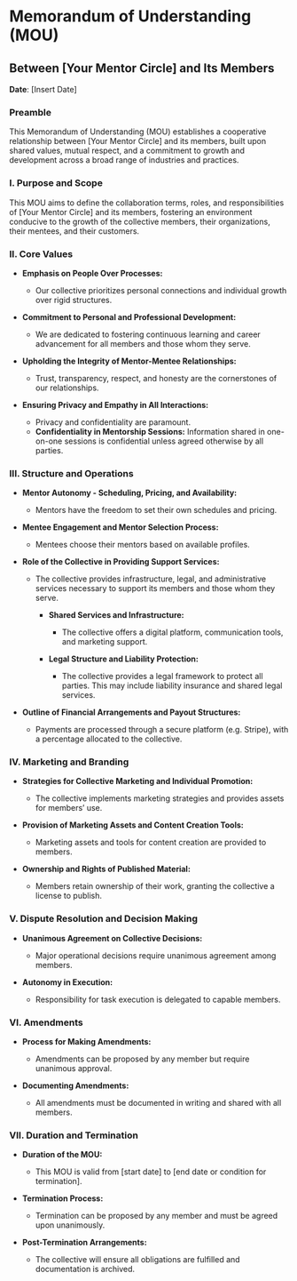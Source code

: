 # Memorandum of Understanding (MOU)
## Between [Your Mentor Circle] and Its Members

**Date**: [Insert Date]

### Preamble
This Memorandum of Understanding (MOU) establishes a cooperative relationship between [Your Mentor Circle] and its members, built upon shared values, mutual respect, and a commitment to growth and development across a broad range of industries and practices.

### I. Purpose and Scope
This MOU aims to define the collaboration terms, roles, and responsibilities of [Your Mentor Circle] and its members, fostering an environment conducive to the growth of the collective members, their organizations, their mentees, and their customers.

### II. Core Values
- **Emphasis on People Over Processes:**
  - Our collective prioritizes personal connections and individual growth over rigid structures.

- **Commitment to Personal and Professional Development:**
  - We are dedicated to fostering continuous learning and career advancement for all members and those whom they serve.

- **Upholding the Integrity of Mentor-Mentee Relationships:**
  - Trust, transparency, respect, and honesty are the cornerstones of our relationships.

- **Ensuring Privacy and Empathy in All Interactions:**
  - Privacy and confidentiality are paramount.
  - **Confidentiality in Mentorship Sessions:** Information shared in one-on-one sessions is confidential unless agreed otherwise by all parties.

### III. Structure and Operations
- **Mentor Autonomy - Scheduling, Pricing, and Availability:**
  - Mentors have the freedom to set their own schedules and pricing.

- **Mentee Engagement and Mentor Selection Process:**
  - Mentees choose their mentors based on available profiles.

- **Role of the Collective in Providing Support Services:**
  - The collective provides infrastructure, legal, and administrative services necessary to support its members and those whom they serve.

    - **Shared Services and Infrastructure:**
      - The collective offers a digital platform, communication tools, and marketing support.

    - **Legal Structure and Liability Protection:**
      - The collective provides a legal framework to protect all parties.  This may include liability insurance and shared legal services.

- **Outline of Financial Arrangements and Payout Structures:**
  - Payments are processed through a secure platform (e.g. Stripe), with a percentage allocated to the collective.

### IV. Marketing and Branding
- **Strategies for Collective Marketing and Individual Promotion:**
  - The collective implements marketing strategies and provides assets for members’ use.

- **Provision of Marketing Assets and Content Creation Tools:**
  - Marketing assets and tools for content creation are provided to members.

- **Ownership and Rights of Published Material:**
  - Members retain ownership of their work, granting the collective a license to publish.

### V. Dispute Resolution and Decision Making
- **Unanimous Agreement on Collective Decisions:**
  - Major operational decisions require unanimous agreement among members.

- **Autonomy in Execution:**
  - Responsibility for task execution is delegated to capable members.

### VI. Amendments
- **Process for Making Amendments:**
  - Amendments can be proposed by any member but require unanimous approval.

- **Documenting Amendments:**
  - All amendments must be documented in writing and shared with all members.

### VII. Duration and Termination
- **Duration of the MOU:**
  - This MOU is valid from [start date] to [end date or condition for termination].

- **Termination Process:**
  - Termination can be proposed by any member and must be agreed upon unanimously.

- **Post-Termination Arrangements:**
  - The collective will ensure all obligations are fulfilled and documentation is archived.
